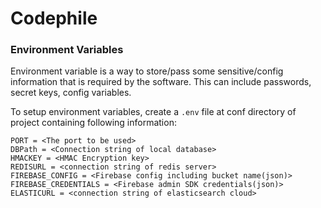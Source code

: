 # Codephile

### Environment Variables

Environment variable is a way to store/pass some sensitive/config information that is required by the software. This can include passwords, secret keys, config variables.

To setup environment variables, create a `.env` file at conf directory of project containing following information:
```
PORT = <The port to be used>
DBPath = <Connection string of local database>
HMACKEY = <HMAC Encryption key>
REDISURL = <connection string of redis server>
FIREBASE_CONFIG = <Firebase config including bucket name(json)>
FIREBASE_CREDENTIALS = <Firebase admin SDK credentials(json)>
ELASTICURL = <connection string of elasticsearch cloud>
```
